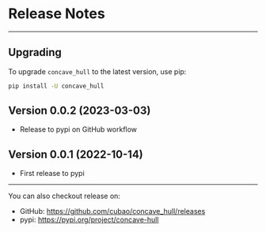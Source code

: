 # Release Notes

---

## Upgrading

To upgrade `concave_hull` to the latest version, use pip:

```bash
pip install -U concave_hull
```

## Version 0.0.2 (2023-03-03)

*   Release to pypi on GitHub workflow

## Version 0.0.1 (2022-10-14)

*   First release to pypi

---

You can also checkout release on:

-   GitHub: <https://github.com/cubao/concave_hull/releases>
-   pypi: <https://pypi.org/project/concave-hull>

